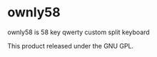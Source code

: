 # ownly58

ownly58 is 58 key qwerty custom split keyboard

This product released under the GNU GPL.

